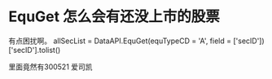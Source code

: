 # EquGet 怎么会有还没上市的股票

有点困扰啊。
allSecList = DataAPI.EquGet(equTypeCD = 'A', field = ['secID'])['secID'].tolist()

里面竟然有300521 爱司凯
